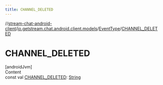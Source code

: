 ```yaml
---
title: CHANNEL_DELETED
---
```

//[stream-chat-android-client](../../../index.md)/[io.getstream.chat.android.client.models](../index.md)/[EventType](index.md)/[CHANNEL_DELETED](CHANNEL_DELETED.md)



# CHANNEL_DELETED  
[androidJvm]  
Content  
const val [CHANNEL_DELETED](CHANNEL_DELETED.md): [String](https://kotlinlang.org/api/latest/jvm/stdlib/kotlin/-string/index.html)  



